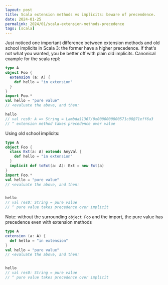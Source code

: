 ```yaml
---
layout: post
title: Scala extension methods vs implicits: beware of precendence. 
date: 2024-01-25
permalink: 2024/01/scala-extension-methods-precedence
tags: [scala]
---
```


Just noticed one important difference between extension methods and old school implicits in Scala 3: the former have a higher precedence. If that's not what you wanted, you be better off with plain old implicits. Canonical example for the scala repl:

```scala
type A
object Foo {
  extension (a: A) {
    def hello = "in extension"
  }
}
import Foo.*
val hello = "pure value"
// <evaluate the above, and then:

hello
// val res0: A => String = Lambda$1367/0x0000000800571c08@71eff6a3
// ^ extension method takes precedence over value
```

Using old school implicits:
```scala
type A
object Foo {
  class Ext(a: A) extends AnyVal {
    def hello = "in extension"
  }
  implicit def toExt(a: A): Ext = new Ext(a)
}
import Foo.*
val hello = "pure value"
// <evaluate the above, and then:


hello
// val res0: String = pure value
// ^ pure value takes precedence over implicit
```

Note: without the surrounding `object Foo` and the import, the pure value has precedence even with extension methods

```scala
type A
extension (a: A) {
  def hello = "in extension"
}
val hello = "pure value"
// <evaluate the above, and then:


hello
// val res0: String = pure value
// ^ pure value takes precedence over implicit
```
